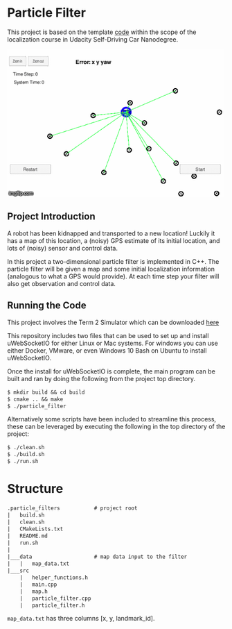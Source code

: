# Particle Filter 

This project is based on the template [code](https://github.com/udacity/CarND-Kidnapped-Vehicle-Project) 
within the scope of the localization course in Udacity Self-Driving Car Nanodegree.

<a href="https://www.youtube.com/watch?v=qKuo6CHQeHk" target="_blank">
<img src="demo.gif" alt="circuit" width="500" height="341"/></a>

## Project Introduction
A robot has been kidnapped and transported to a new location! Luckily it has a 
map of this location, a (noisy) GPS estimate of its initial location, and lots 
of (noisy) sensor and control data.

In this project a two-dimensional particle filter is implemented in C++. The 
particle filter will be given a map and some initial localization information 
(analogous to what a GPS would provide). At each time step your filter will also
 get observation and control data.

## Running the Code
This project involves the Term 2 Simulator which can be downloaded 
[here](https://github.com/udacity/self-driving-car-sim/releases)

This repository includes two files that can be used to set up and install 
uWebSocketIO for either Linux or Mac systems. For windows you can use either 
Docker, VMware, or even Windows 10 Bash on Ubuntu to install uWebSocketIO.

Once the install for uWebSocketIO is complete, the main program can be built 
and ran by doing the following from the project top directory.

```
$ mkdir build && cd build
$ cmake .. && make
$ ./particle_filter
```

Alternatively some scripts have been included to streamline this process, 
these can be leveraged by executing the following in the top directory of the project:

```
$ ./clean.sh
$ ./build.sh
$ ./run.sh
```

# Structure

```
.particle_filters           # project root
|   build.sh
|   clean.sh
|   CMakeLists.txt
|   README.md
|   run.sh
|
|___data                    # map data input to the filter
|   |   map_data.txt
|___src
    |   helper_functions.h
    |   main.cpp
    |   map.h
    |   particle_filter.cpp
    |   particle_filter.h
```

`map_data.txt` has three columns [x, y, landmark_id].
